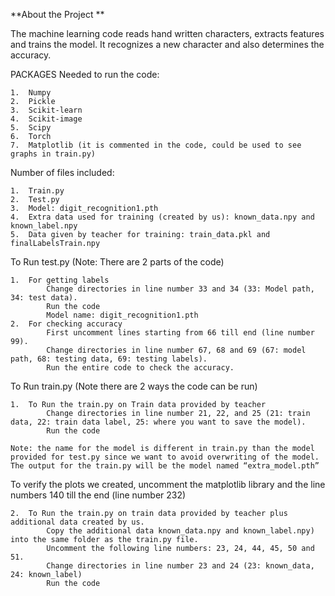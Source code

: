 **About the Project **

The machine learning code reads hand written characters, extracts features and trains the model. It recognizes a new character and also determines the accuracy. 

PACKAGES Needed to run the code: 

	1.	Numpy 
	2.	Pickle
	3.	Scikit-learn
	4.	Scikit-image
	5.	Scipy 
	6.	Torch 
	7.	Matplotlib (it is commented in the code, could be used to see graphs in train.py) 

Number of files included:

	1.	Train.py
	2.	Test.py
	3.	Model: digit_recognition1.pth
	4.	Extra data used for training (created by us): known_data.npy and known_label.npy
	5.	Data given by teacher for training: train_data.pkl and finalLabelsTrain.npy

To Run test.py (Note: There are 2 parts of the code)

	1.	For getting labels
			Change directories in line number 33 and 34 (33: Model path, 34: test data). 
			Run the code
			Model name: digit_recognition1.pth
	2.	For checking accuracy
			First uncomment lines starting from 66 till end (line number 99).
			Change directories in line number 67, 68 and 69 (67: model path, 68: testing data, 69: testing labels).
			Run the entire code to check the accuracy.
		
To Run train.py (Note there are 2 ways the code can be run)

	1.	To Run the train.py on Train data provided by teacher
			Change directories in line number 21, 22, and 25 (21: train data, 22: train data label, 25: where you want to save the model).
			Run the code
		
	Note: the name for the model is different in train.py than the model provided for test.py since we want to avoid overwriting of the model. The output for the train.py will be the model named “extra_model.pth” 

To verify the plots we created, uncomment the matplotlib library and the line numbers 140 till the end (line number 232)

	2.	To Run the train.py on train data provided by teacher plus additional data created by us.
			Copy the additional data known_data.npy and known_label.npy) into the same folder as the train.py file.
			Uncomment the following line numbers: 23, 24, 44, 45, 50 and 51.
			Change directories in line number 23 and 24 (23: known_data, 24: known_label)
			Run the code
